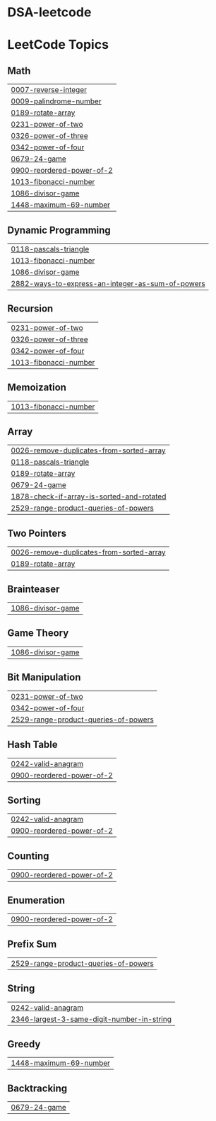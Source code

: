 # DSA-leetcode

<!---LeetCode Topics Start-->
# LeetCode Topics
## Math
|  |
| ------- |
| [0007-reverse-integer](https://github.com/Madhuarvind/DSA-leetcode/tree/master/0007-reverse-integer) |
| [0009-palindrome-number](https://github.com/Madhuarvind/DSA-leetcode/tree/master/0009-palindrome-number) |
| [0189-rotate-array](https://github.com/Madhuarvind/DSA-leetcode/tree/master/0189-rotate-array) |
| [0231-power-of-two](https://github.com/Madhuarvind/DSA-leetcode/tree/master/0231-power-of-two) |
| [0326-power-of-three](https://github.com/Madhuarvind/DSA-leetcode/tree/master/0326-power-of-three) |
| [0342-power-of-four](https://github.com/Madhuarvind/DSA-leetcode/tree/master/0342-power-of-four) |
| [0679-24-game](https://github.com/Madhuarvind/DSA-leetcode/tree/master/0679-24-game) |
| [0900-reordered-power-of-2](https://github.com/Madhuarvind/DSA-leetcode/tree/master/0900-reordered-power-of-2) |
| [1013-fibonacci-number](https://github.com/Madhuarvind/DSA-leetcode/tree/master/1013-fibonacci-number) |
| [1086-divisor-game](https://github.com/Madhuarvind/DSA-leetcode/tree/master/1086-divisor-game) |
| [1448-maximum-69-number](https://github.com/Madhuarvind/DSA-leetcode/tree/master/1448-maximum-69-number) |
## Dynamic Programming
|  |
| ------- |
| [0118-pascals-triangle](https://github.com/Madhuarvind/DSA-leetcode/tree/master/0118-pascals-triangle) |
| [1013-fibonacci-number](https://github.com/Madhuarvind/DSA-leetcode/tree/master/1013-fibonacci-number) |
| [1086-divisor-game](https://github.com/Madhuarvind/DSA-leetcode/tree/master/1086-divisor-game) |
| [2882-ways-to-express-an-integer-as-sum-of-powers](https://github.com/Madhuarvind/DSA-leetcode/tree/master/2882-ways-to-express-an-integer-as-sum-of-powers) |
## Recursion
|  |
| ------- |
| [0231-power-of-two](https://github.com/Madhuarvind/DSA-leetcode/tree/master/0231-power-of-two) |
| [0326-power-of-three](https://github.com/Madhuarvind/DSA-leetcode/tree/master/0326-power-of-three) |
| [0342-power-of-four](https://github.com/Madhuarvind/DSA-leetcode/tree/master/0342-power-of-four) |
| [1013-fibonacci-number](https://github.com/Madhuarvind/DSA-leetcode/tree/master/1013-fibonacci-number) |
## Memoization
|  |
| ------- |
| [1013-fibonacci-number](https://github.com/Madhuarvind/DSA-leetcode/tree/master/1013-fibonacci-number) |
## Array
|  |
| ------- |
| [0026-remove-duplicates-from-sorted-array](https://github.com/Madhuarvind/DSA-leetcode/tree/master/0026-remove-duplicates-from-sorted-array) |
| [0118-pascals-triangle](https://github.com/Madhuarvind/DSA-leetcode/tree/master/0118-pascals-triangle) |
| [0189-rotate-array](https://github.com/Madhuarvind/DSA-leetcode/tree/master/0189-rotate-array) |
| [0679-24-game](https://github.com/Madhuarvind/DSA-leetcode/tree/master/0679-24-game) |
| [1878-check-if-array-is-sorted-and-rotated](https://github.com/Madhuarvind/DSA-leetcode/tree/master/1878-check-if-array-is-sorted-and-rotated) |
| [2529-range-product-queries-of-powers](https://github.com/Madhuarvind/DSA-leetcode/tree/master/2529-range-product-queries-of-powers) |
## Two Pointers
|  |
| ------- |
| [0026-remove-duplicates-from-sorted-array](https://github.com/Madhuarvind/DSA-leetcode/tree/master/0026-remove-duplicates-from-sorted-array) |
| [0189-rotate-array](https://github.com/Madhuarvind/DSA-leetcode/tree/master/0189-rotate-array) |
## Brainteaser
|  |
| ------- |
| [1086-divisor-game](https://github.com/Madhuarvind/DSA-leetcode/tree/master/1086-divisor-game) |
## Game Theory
|  |
| ------- |
| [1086-divisor-game](https://github.com/Madhuarvind/DSA-leetcode/tree/master/1086-divisor-game) |
## Bit Manipulation
|  |
| ------- |
| [0231-power-of-two](https://github.com/Madhuarvind/DSA-leetcode/tree/master/0231-power-of-two) |
| [0342-power-of-four](https://github.com/Madhuarvind/DSA-leetcode/tree/master/0342-power-of-four) |
| [2529-range-product-queries-of-powers](https://github.com/Madhuarvind/DSA-leetcode/tree/master/2529-range-product-queries-of-powers) |
## Hash Table
|  |
| ------- |
| [0242-valid-anagram](https://github.com/Madhuarvind/DSA-leetcode/tree/master/0242-valid-anagram) |
| [0900-reordered-power-of-2](https://github.com/Madhuarvind/DSA-leetcode/tree/master/0900-reordered-power-of-2) |
## Sorting
|  |
| ------- |
| [0242-valid-anagram](https://github.com/Madhuarvind/DSA-leetcode/tree/master/0242-valid-anagram) |
| [0900-reordered-power-of-2](https://github.com/Madhuarvind/DSA-leetcode/tree/master/0900-reordered-power-of-2) |
## Counting
|  |
| ------- |
| [0900-reordered-power-of-2](https://github.com/Madhuarvind/DSA-leetcode/tree/master/0900-reordered-power-of-2) |
## Enumeration
|  |
| ------- |
| [0900-reordered-power-of-2](https://github.com/Madhuarvind/DSA-leetcode/tree/master/0900-reordered-power-of-2) |
## Prefix Sum
|  |
| ------- |
| [2529-range-product-queries-of-powers](https://github.com/Madhuarvind/DSA-leetcode/tree/master/2529-range-product-queries-of-powers) |
## String
|  |
| ------- |
| [0242-valid-anagram](https://github.com/Madhuarvind/DSA-leetcode/tree/master/0242-valid-anagram) |
| [2346-largest-3-same-digit-number-in-string](https://github.com/Madhuarvind/DSA-leetcode/tree/master/2346-largest-3-same-digit-number-in-string) |
## Greedy
|  |
| ------- |
| [1448-maximum-69-number](https://github.com/Madhuarvind/DSA-leetcode/tree/master/1448-maximum-69-number) |
## Backtracking
|  |
| ------- |
| [0679-24-game](https://github.com/Madhuarvind/DSA-leetcode/tree/master/0679-24-game) |
<!---LeetCode Topics End-->